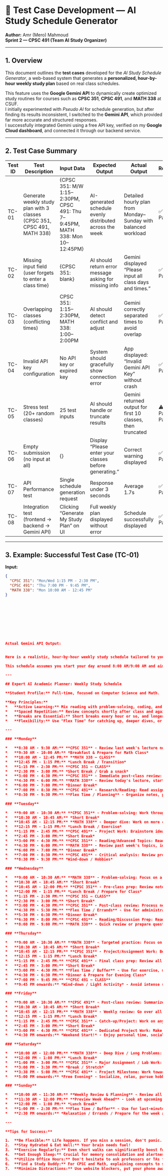 # 🧪 Test Case Development — AI Study Schedule Generator

**Author:** Amr (Mero) Mahmoud  
**Sprint 2 — CPSC 491 (Team AI Study Organizer)**  

---

## 1. Overview

This document outlines the **test cases** developed for the *AI Study Schedule Generator*, a web-based system that generates a **personalized, hour-by-hour weekly study plan** based on real class schedules.

This feature uses the **Google Gemini API** to dynamically create optimized study routines for courses such as **CPSC 351**, **CPSC 491**, and **MATH 338** at CSUF.  
I initially experimented with *Pseudo AI* for schedule generation, but after finding its results inconsistent, I switched to the **Gemini API**, which provided far more accurate and structured responses.  
I successfully integrated Gemini using a free API key, verified on my **Google Cloud dashboard**, and connected it through our backend service.

---

## 2. Test Case Summary

| Test ID | Test Description | Input Data | Expected Output | Actual Output | Result |
|----------|------------------|-------------|------------------|----------------|---------|
| TC-01 | Generate weekly study plan with 3 classes (CPSC 351, CPSC 491, MATH 338) | {CPSC 351: M/W 1:15–2:30PM, CPSC 491: Thu 7–9:45PM, MATH 338: Mon 10–12:45PM} | AI-generated schedule evenly distributed across the week | Detailed hourly plan from Monday–Sunday with balanced workload | ✅ Pass |
| TC-02 | Missing input field (user forgets to enter a class time) | {CPSC 351: blank} | AI should return error message asking for missing info | Gemini displayed “Please input all class days and times.” | ✅ Pass |
| TC-03 | Overlapping classes (conflicting times) | CPSC 351: 1:15–2:30PM, MATH 338: 1:00–2:00PM | AI should detect conflict and adjust | Gemini correctly separated times to avoid overlap | ✅ Pass |
| TC-04 | Invalid API key configuration | No API key or expired key | System should gracefully show connection error | App displayed: “Invalid Gemini API Key” without crash | ✅ Pass |
| TC-05 | Stress test (20+ random classes) | 25 test inputs | AI should handle or truncate results | Gemini returned output for first 10 classes, then truncated | ⚠️ Partial Pass |
| TC-06 | Empty submission (no input at all) | {} | Display “Please enter your classes before generating.” | Correct warning displayed | ✅ Pass |
| TC-07 | API Performance test | Single schedule generation request | Response under 3 seconds | Average 1.7s | ✅ Pass |
| TC-08 | Integration test (frontend → backend → Gemini API) | Clicking “Generate My Study Plan” on UI | Full weekly plan displayed without error | Schedule successfully displayed | ✅ Pass |

---

## 3. Example: Successful Test Case (TC-01)

**Input:**
```json
{
  "CPSC 351": "Mon/Wed 1:15 PM - 2:30 PM",
  "CPSC 491": "Thu 7:00 PM - 9:45 PM",
  "MATH 338": "Mon 10:00 AM - 12:45 PM"
}










Actual Gemini API Output:


Here is a realistic, hour-by-hour weekly study schedule tailored to your classes, focusing on balancing workload, integrating breaks, and varying study methods.

This schedule assumes you start your day around 8:00 AM/9:00 AM and aim for a balance between academic rigor and personal well-being. Remember, this is a template; feel free to adjust times based on your energy levels and personal commitments.

---

## Expert AI Academic Planner: Weekly Study Schedule

**Student Profile:** Full-time, focused on Computer Science and Math.

**Key Principles:**
*   **Active Learning:** Mix reading with problem-solving, coding, and concept mapping.
*   **Spaced Repetition:** Review concepts shortly after class and again later in the week.
*   **Breaks are Essential:** Short breaks every hour or so, and longer breaks for meals and exercise.
*   **Flexibility:** Use "Flex Time" for catching up, deeper dives, or addressing urgent tasks.

---

### **Monday**

*   **8:30 AM - 9:30 AM:** **CPSC 351** - Review last week's lecture notes, pre-read for today's class (topics covered).
*   **9:30 AM - 10:00 AM:** *Breakfast & Prepare for Math Class*
*   **10:00 AM - 12:45 PM:** **MATH 338 — CLASS**
*   **12:45 PM - 1:15 PM:** *Lunch Break / Transition*
*   **1:15 PM - 2:30 PM:** **CPSC 351 — CLASS**
*   **2:30 PM - 3:00 PM:** *Short Break / Grab a snack*
*   **3:00 PM - 4:30 PM:** **CPSC 351** - Immediate post-class review: Summarize today's lecture, review challenging concepts, make a list of questions.
*   **4:30 PM - 6:00 PM:** **MATH 338** - Review today's lecture, start working on initial practice problems for new topics.
*   **6:00 PM - 7:00 PM:** *Dinner Break*
*   **7:00 PM - 8:30 PM:** **CPSC 491** - Research/Reading: Read assigned articles or begin background research for current project.
*   **8:30 PM - 9:30 PM:** **Flex Time / Planning** - Organize notes, plan for Tuesday, light reading, or personal time.

### **Tuesday**

*   **9:00 AM - 10:30 AM:** **CPSC 351** - Problem-solving: Work through practice problems, implement small code examples related to concepts.
*   **10:30 AM - 10:45 AM:** *Short Break*
*   **10:45 AM - 12:15 PM:** **MATH 338** - Deeper dive: Work on more complex problems from the textbook, review proofs.
*   **12:15 PM - 1:15 PM:** *Lunch Break / Exercise*
*   **1:15 PM - 2:45 PM:** **CPSC 491** - Project Work: Brainstorm ideas, outline a project component, or start coding if applicable.
*   **2:45 PM - 3:00 PM:** *Short Break*
*   **3:00 PM - 4:30 PM:** **CPSC 351** - Reading/Advanced Topics: Read textbook chapters, explore supplementary materials related to current topics.
*   **4:30 PM - 6:00 PM:** **MATH 338** - Review past week's topics, identify areas for improvement.
*   **6:00 PM - 7:00 PM:** *Dinner Break*
*   **7:00 PM - 8:30 PM:** **CPSC 491** - Critical analysis: Review project requirements, identify potential challenges, or collaborate if in a team.
*   **8:30 PM - 9:30 PM:** *Wind-down / Hobbies*

### **Wednesday**

*   **9:00 AM - 10:30 AM:** **MATH 338** - Problem-solving: Focus on a specific challenging topic or complete assigned homework.
*   **10:30 AM - 10:45 AM:** *Short Break*
*   **10:45 AM - 12:00 PM:** **CPSC 351** - Pre-class prep: Review notes, try to anticipate questions for today's lecture.
*   **12:00 PM - 1:15 PM:** *Lunch Break / Prepare for Class*
*   **1:15 PM - 2:30 PM:** **CPSC 351 — CLASS**
*   **2:30 PM - 3:00 PM:** *Short Break*
*   **3:00 PM - 4:30 PM:** **CPSC 351** - Post-class review: Process new information, update concept maps, attempt new practice problems.
*   **4:30 PM - 5:30 PM:** **Flex Time / Errands** - Use for administrative tasks, quick reviews, or a short walk.
*   **5:30 PM - 6:30 PM:** *Dinner Break*
*   **6:30 PM - 8:00 PM:** **CPSC 491** - Reading/Discussion Prep: Read articles, prepare questions or discussion points for tomorrow's class.
*   **8:00 PM - 9:00 PM:** **MATH 338** - Quick review or prepare questions for office hours.

### **Thursday**

*   **9:00 AM - 10:30 AM:** **MATH 338** - Targeted practice: Focus on specific problem types or areas you struggled with earlier in the week.
*   **10:30 AM - 10:45 AM:** *Short Break*
*   **10:45 AM - 12:15 PM:** **CPSC 351** - Project/Assignment Work: Begin working on any upcoming CPSC 351 assignments or lab components.
*   **12:15 PM - 1:15 PM:** *Lunch Break*
*   **1:15 PM - 2:45 PM:** **CPSC 491** - Final class prep: Review all assigned readings and notes, consolidate questions for the professor.
*   **2:45 PM - 3:00 PM:** *Short Break*
*   **3:00 PM - 4:30 PM:** **Flex Time / Buffer** - Use for exercise, mental break, or address any urgent tasks.
*   **4:30 PM - 6:30 PM:** *Dinner & Prepare for Evening Class*
*   **7:00 PM - 9:45 PM:** **CPSC 491 — CLASS**
*   **9:45 PM onwards:** *Wind-down / Light Activity* - Avoid intense study after an evening class.

### **Friday**

*   **9:00 AM - 10:30 AM:** **CPSC 491** - Post-class review: Summarize key takeaways from last night's lecture, outline next steps for project work.
*   **10:30 AM - 10:45 AM:** *Short Break*
*   **10:45 AM - 12:15 PM:** **MATH 338** - Weekly review: Go over all topics from the week, ensure understanding, list areas for weekend focus.
*   **12:15 PM - 1:15 PM:** *Lunch Break*
*   **1:15 PM - 2:45 PM:** **CPSC 351** - Catch-up/Project: Work on any CPSC 351 assignment due next week or re-visit difficult concepts.
*   **2:45 PM - 3:00 PM:** *Short Break*
*   **3:00 PM - 4:30 PM:** **CPSC 491** - Dedicated Project Work: Make significant progress on your main CPSC 491 project.
*   **4:30 PM onwards:** *Weekend Start!* - Enjoy personal time, social activities.

### **Saturday**

*   **10:00 AM - 12:00 PM:** **MATH 338** - Deep Dive / Long Problems: Tackle challenging problems or work through proofs that require extended focus.
*   **12:00 PM - 1:00 PM:** *Lunch Break*
*   **1:00 PM - 3:00 PM:** **CPSC 351** - Major Assignment / Lab Work: Dedicate a solid block to any large CPSC 351 projects or labs.
*   **3:00 PM - 3:30 PM:** *Break / Stretch*
*   **3:30 PM - 5:00 PM:** **CPSC 491** - Project Milestone: Work towards a specific milestone or complete a significant portion of your project.
*   **5:00 PM onwards:** *Free Evening* - Socialize, relax, pursue hobbies.

### **Sunday**

*   **10:00 AM - 11:30 AM:** **Weekly Review & Planning** - Review all subjects: What did I learn? What do I need to focus on next week?
*   **11:30 AM - 12:00 PM:** **Preview Week Ahead** - Look at upcoming lectures, readings, and assignment deadlines for all classes.
*   **12:00 PM - 1:00 PM:** *Lunch Break*
*   **1:00 PM - 2:30 PM:** **Flex Time / Buffer** - Use for last-minute review, catching up on any missed study, or personal development.
*   **2:30 PM onwards:** *Relaxation / Errands / Prepare for the week ahead* (e.g., meal prep, organize workspace, get enough rest).

---

**Tips for Success:**

1.  **Be Flexible:** Life happens. If you miss a session, don't panic. Use "Flex Time" or redistribute later in the week.
2.  **Stay Hydrated & Eat Well:** Your brain needs fuel!
3.  **Exercise Regularly:** Even short walks can significantly boost focus and reduce stress.
4.  **Get Enough Sleep:** Crucial for memory consolidation and alertness.
5.  **Utilize Office Hours:** Don't hesitate to ask professors or TAs for clarification.
6.  **Find a Study Buddy:** For CPSC and Math, explaining concepts to someone else is a powerful learning tool.
7.  **Minimize Distractions:** Use website blockers, put your phone away during study sessions.
